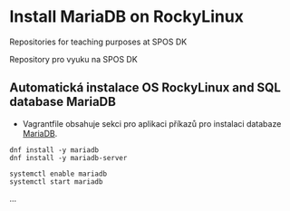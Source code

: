 # Install MariaDB on RockyLinux
Repositories for teaching purposes at SPOS DK

Repository pro vyuku na SPOS DK

## Automatická instalace OS RockyLinux and SQL database MariaDB

- Vagrantfile obsahuje sekci pro aplikaci příkazů pro instalaci databaze
  [MariaDB](https://mariadb.org).

```console
dnf install -y mariadb
dnf install -y mariadb-server

systemctl enable mariadb
systemctl start mariadb
```
...